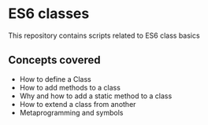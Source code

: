 # ES6 classes

This repository contains scripts related to ES6 class basics

## Concepts covered
- How to define a Class
- How to add methods to a class
- Why and how to add a static method to a class
- How to extend a class from another
- Metaprogramming and symbols
